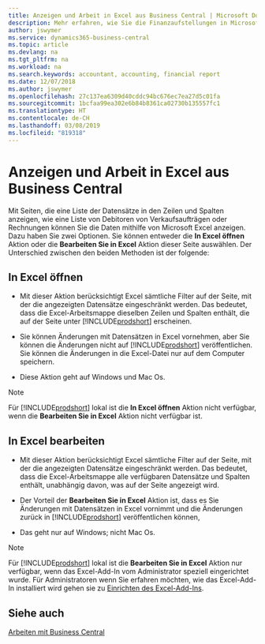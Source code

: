 ```yaml
---
title: Anzeigen und Arbeit in Excel aus Business Central | Microsoft Docs
description: Mehr erfahren, wie Sie die Finanzaufstellungen in Microsoft Excel von  Business Central für eine Analyse der Daten öffnen können.
author: jswymer
ms.service: dynamics365-business-central
ms.topic: article
ms.devlang: na
ms.tgt_pltfrm: na
ms.workload: na
ms.search.keywords: accountant, accounting, financial report
ms.date: 12/07/2018
ms.author: jswymer
ms.openlocfilehash: 27c137ea6309d40cddc94bc676ec7ea27d5c01fa
ms.sourcegitcommit: 1bcfaa99ea302e6b84b8361ca02730b135557fc1
ms.translationtype: HT
ms.contentlocale: de-CH
ms.lasthandoff: 03/08/2019
ms.locfileid: "819318"
---
```

# <a name="viewing-and-editing-in-excel-from-business-central"></a>Anzeigen und Arbeit in Excel aus Business Central 

Mit Seiten, die eine Liste der Datensätze in den Zeilen und Spalten anzeigen, wie eine Liste von Debitoren von Verkaufsaufträgen oder Rechnungen können Sie die Daten mithilfe von Microsoft Excel anzeigen. Dazu haben Sie zwei Optionen. Sie können entweder die **In Excel öffnen** Aktion oder die **Bearbeiten Sie in Excel** Aktion dieser Seite auswählen. Der Unterschied zwischen den beiden Methoden ist der folgende:  

## <a name="open-in-excel"></a>In Excel öffnen

-    Mit dieser Aktion berücksichtigt Excel sämtliche Filter auf der Seite, mit der die angezeigten Datensätze eingeschränkt werden. Das bedeutet, dass die Excel-Arbeitsmappe dieselben Zeilen und Spalten enthält, die auf der Seite unter [!INCLUDE[prodshort](includes/prodshort.md)] erscheinen.

-    Sie können Änderungen mit Datensätzen in Excel vornehmen, aber Sie können die Änderungen nicht auf  [!INCLUDE[prodshort](includes/prodshort.md)] veröffentlichen. Sie können die Änderungen in die Excel-Datei nur auf dem Computer speichern. 

-    Diese Aktion geht auf Windows und Mac Os. 

>[!NOTE]
>Für [!INCLUDE[prodshort](includes/prodshort.md)] lokal ist die **In Excel öffnen** Aktion nicht verfügbar, wenn die **Bearbeiten Sie in Excel** Aktion nicht verfügbar ist.

## <a name="edit-in-excel"></a>In Excel bearbeiten

-    Mit dieser Aktion berücksichtigt Excel sämtliche Filter auf der Seite, mit der die angezeigten Datensätze eingeschränkt werden. Das bedeutet, dass die Excel-Arbeitsmappe alle verfügbaren Datensätze und Spalten enthält, unabhängig davon, was auf der Seite angezeigt wird. 

-    Der Vorteil der **Bearbeiten Sie in Excel** Aktion ist, dass es Sie Änderungen mit Datensätzen in Excel vornimmt und die Änderungen zurück in [!INCLUDE[prodshort](includes/prodshort.md)] veröffentlichen können,

-    Das geht nur auf Windows; nicht Mac Os.

>[!NOTE]
>Für [!INCLUDE[prodshort](includes/prodshort.md)] lokal ist die **Bearbeiten Sie in Excel** Aktion nur verfügbar, wenn das Excel-Add-In vom Administrator speziell eingerichtet wurde. Für Administratoren wenn Sie erfahren möchten, wie das Excel-Add-In installiert wird gehen sie zu [Einrichten des Excel-Add-Ins](https://docs.microsoft.com/en-us/dynamics365/business-central/dev-itpro/administration/configuring-excel-addin).

## <a name="see-also"></a>Siehe auch

[Arbeiten mit Business Central](ui-work-product.md)  
